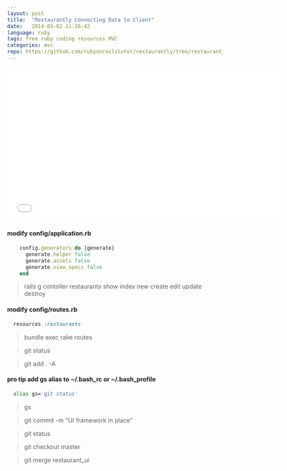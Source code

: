 ```yaml
---
layout: post
title:  "Restaurantly Connecting Data to Client"
date:   2014-03-02 11:26:42
language: ruby
tags: free ruby coding resources MVC
categories: mvc
repo: https://github.com/rubyonrailstutor/restaurantly/tree/restaurant_ui
---
```



<iframe width="640" height="360" src="//www.youtube.com/embed/1dvkowXmiio?vq=hd1080" frameborder="0" allowfullscreen></iframe>

#### modify config/application.rb

~~~ ruby
    config.generators do |generate|
      generate.helper false
      generate.assets false
      generate.view_specs false
    end
~~~ 

> rails g contoller restaurants show index new create edit update destroy

#### modify config/routes.rb

~~~ ruby
  resources :restaurants
~~~ 

> bundle exec rake routes

> git status

> git add . -A

#### pro tip add gs alias to ~/.bash_rc or ~/.bash_profile

~~~ sh
  alias gs='git status'
~~~ 

> gs 

> git commit -m "UI framework in place"

> git status

> git checkout master

> git merge restaurant_ui
